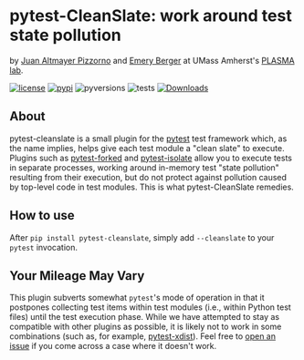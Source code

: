 # pytest-CleanSlate: work around test state pollution
by [Juan Altmayer Pizzorno](https://jaltmayerpizzorno.github.io) and [Emery Berger](https://emeryberger.com)
at UMass Amherst's [PLASMA lab](https://plasma-umass.org/).

[![license](https://img.shields.io/github/license/plasma-umass/pytest-cleanslate?color=blue)](LICENSE)
[![pypi](https://img.shields.io/pypi/v/pytest-cleanslate?color=blue)](https://pypi.org/project/pytest-cleanslate/)
![pyversions](https://img.shields.io/pypi/pyversions/pytest-cleanslate?logo=python&logoColor=FBE072)
![tests](https://github.com/plasma-umass/pytest-cleanslate/workflows/tests/badge.svg)
[![Downloads](https://static.pepy.tech/badge/pytest-cleanslate)](https://pepy.tech/project/pytest-cleanslate)

## About
pytest-cleanslate is a small plugin for the [pytest](https://github.com/pytest-dev/pytest)
test framework which, as the name implies, helps give each test module a "clean slate" to execute.
Plugins such as [pytest-forked](https://github.com/pytest-dev/pytest-forked) and
[pytest-isolate](https://github.com/gilfree/pytest-isolate) allow you to execute tests
in separate processes, working around in-memory test "state pollution" resulting from
their execution, but do not protect against pollution caused by top-level code in test
modules. This is what pytest-CleanSlate remedies.

## How to use
After `pip install pytest-cleanslate`, simply add `--cleanslate` to your `pytest` invocation.

## Your Mileage May Vary
This plugin subverts somewhat `pytest`'s mode of operation in that it postpones collecting
test items within test modules (i.e., within Python test files) until the test execution phase.
While we have attempted to stay as compatible with other plugins as possible, it is likely
not to work in some combinations (such as, for example, [pytest-xdist](https://github.com/pytest-dev/pytest-xdist)).
Feel free to [open an issue](https://github.com/plasma-umass/pytest-cleanslate/issues) if you come across a case where it doesn't work.
